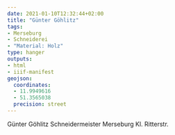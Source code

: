```yaml
---
date: 2021-01-10T12:32:44+02:00
title: "Günter Göhlitz"
tags:
- Merseburg
- Schneiderei
- "Material: Holz"
type: hanger
outputs:
- html
- iiif-manifest
geojson:
  coordinates:
  - 11.9949616
  - 51.3565038
  precision: street
---
```

Günter Göhlitz Schneidermeister Merseburg Kl. Ritterstr.
